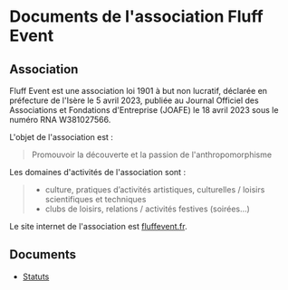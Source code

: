 # Documents de l'association Fluff Event

## Association

Fluff Event est une association loi 1901 à but non lucratif, déclarée en préfecture de l'Isère le 5 avril 2023, publiée au Journal Officiel des Associations et Fondations d'Entreprise (JOAFE) le 18 avril 2023 sous le numéro RNA W381027566.

L'objet de l'association est :

> Promouvoir la découverte et la passion de l'anthropomorphisme

Les domaines d'activités de l'association sont :

> - culture, pratiques d’activités artistiques, culturelles / loisirs scientifiques et techniques
> - clubs de loisirs, relations / activités festives (soirées…)

Le site internet de l'association est [fluffevent.fr](https://fluffevent.fr/).


## Documents

- [Statuts](Statuts.md)
